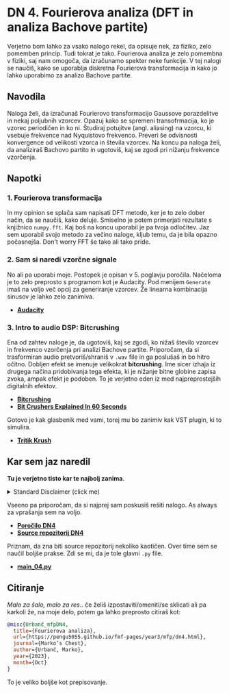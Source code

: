 # DN 4. Fourierova analiza (DFT in analiza Bachove partite)

Verjetno bom lahko za vsako nalogo rekel, da opisuje nek, za fiziko, zelo pomemben princip. Tudi tokrat je tako. Fourierova analiza je zelo pomembna v fiziki, saj nam omogoča, da izračunamo spekter neke funkcije. V tej nalogi se naučiš, kako se uporablja diskretna Fourierova transformacija in kako jo lahko uporabimo za analizo Bachove partite. 

## Navodila
Naloga želi, da izračunaš Fourierovo transformacijo Gaussove porazdelitve in nekaj poljubnih vzorcev. Opazuj kako se spremeni transofrmacija, ko je vzorec periodičen in ko ni. Študiraj potujitve (angl. aliasing) na vzorcu, ki vsebuje frekvence nad Nyquistovo frekvenco. Preveri še odvisnosti konvergence od velikosti vzorca in števila vzorcev. Na koncu pa naloga želi, da analiziraš Bachovo partito in ugotoviš, kaj se zgodi pri nižanju frekvence vzorčenja.

## Napotki

### 1. Fourierova transformacija
In my opinion se splača sam napisati DFT metodo, ker je to zelo dober način, da se naučiš, kako deluje. Smiselno je potem primerjati rezultate s knjižnico `numpy.fft`. Kaj boš na koncu uporabil je pa tvoja odločitev. Jaz sem uporabil svojo metodo za večino naloge, kljub temu, da je bila opazno počasnejša. Don't worry FFT še tako ali tako pride.

### 2. Sam si naredi vzorčne signale
No ali pa uporabi moje. Postopek je opisan v 5. poglavju poročila. Načeloma je to zelo preprosto s programom kot je Audacity. Pod menijem `Generate` imaš na voljo več opcij za generiranje vzorcev. Že linearna kombinacija sinusov je lahko zelo zanimiva.

* [**Audacity**]()

### 3. Intro to audio DSP: Bitcrushing
Ena od zahtev naloge je, da ugotoviš, kaj se zgodi, ko nižaš število vzorcev in frekvenco vzorčenja pri analizi Bachove partite. Priporočam, da si trasformiran audio pretvoriš/shraniš v `.wav` file in ga poslušaš in bo hitro očitno. Dobljen efekt se imenuje velikokrat **bitcrushing**. Ime sicer izhaja iz drugega načina pridobivanja tega efekta, ki je nižanje bitne globine zapisa zvoka, ampak efekt je podoben. To je verjetno eden iz med najpreprostejših digitalnih efektov. 

* [**Bitcrushing**](https://en.wikipedia.org/wiki/Bitcrusher)
* [**Bit Crushers Explained In 60 Seconds**](https://www.youtube.com/shorts/nw5GInu7yVk)

Gotovo je kak glasbenik med vami, torej mu bo zanimiv kak VST plugin, ki to simulira.

* [**Tritik Krush**](https://www.tritik.com/product/krush/)

## Kar sem jaz naredil
**Tu je verjetno tisto kar te najbolj zanima**. 

<details>
  <summary>Standard Disclaimer (click me)</summary>
  Objavljam tudi kodo. Ta je bila včasih del večjega repozitorija, ampak sem jo sedaj izvzel v svojega, da je bolj pregledna. Koda bi morala biti razmeroma pokomentirana, sploh v kasnejših nalogah. 
  
</details>

Vseeno pa priporočam, da si najprej sam poskusiš rešiti nalogo. As always za vprašanja sem na voljo.


* [**Poročilo DN4**](https://pengu5055.github.io/fmf-pdf/year3/mfp/Marko_Urbanč_04.pdf)
* [**Source repozitorij DN4**](https://github.com/pengu5055/mfp04)

Priznam, da zna biti source repozitorij nekoliko kaotičen. Over time sem se naučil boljše prakse. Zdi se mi, da je tole glavni `.py` file.

* [**main_04.py**](https://github.com/pengu5055/mfp04/blob/main/main_04.py)

## Citiranje
*Malo za šalo, malo za res*.. če želiš izpostaviti/omeniti/se sklicati ali pa karkoli že, na moje delo, potem ga lahko preprosto citiraš kot:

```bib
@misc{Urbanč_mfpDN4, 
  title={Fourierova analiza}, 
  url={https://pengu5055.github.io/fmf-pages/year3/mfp/dn4.html}, 
  journal={Marko’s Chest}, 
  author={Urbanč, Marko}, 
  year={2023}, 
  month={Oct}
} 
```
To je veliko boljše kot prepisovanje.

